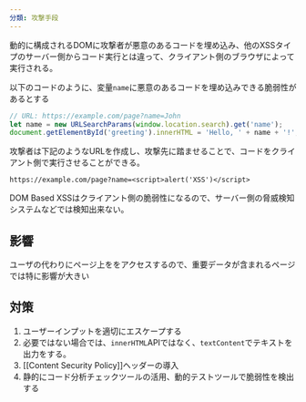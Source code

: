 ```yaml
---
分類: 攻撃手段
---
```


動的に構成されるDOMに攻撃者が悪意のあるコードを埋め込み、他のXSSタイプのサーバー側からコード実行とは違って、クライアント側のブラウザによって実行される。

以下のコードのように、変量`name`に悪意のあるコードを埋め込みできる脆弱性があるとする
```Javascript
// URL: https://example.com/page?name=John
let name = new URLSearchParams(window.location.search).get('name');
document.getElementById('greeting').innerHTML = 'Hello, ' + name + '!';
```

攻撃者は下記のようなURLを作成し、攻撃先に踏ませることで、コードをクライアント側で実行させることができる。
```
https://example.com/page?name=<script>alert('XSS')</script>
```

DOM Based XSSはクライアント側の脆弱性になるので、サーバー側の脅威検知システムなどでは検知出来ない。

## 影響
ユーザの代わりにページ上ををアクセスするので、重要データが含まれるページでは特に影響が大きい


## 対策
1. ユーザーインプットを適切にエスケープする
2. 必要ではない場合では、`innerHTML`APIではなく、`textContent`でテキストを出力をする。
3. [[Content Security Policy]]ヘッダーの導入
4. 静的にコード分析チェックツールの活用、動的テストツールで脆弱性を検出する
